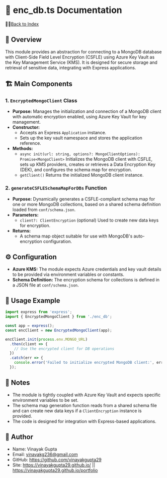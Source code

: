 # 🔐 enc_db.ts Documentation

📑🔙[Back to Index](./index.md)

## 📝 Overview

This module provides an abstraction for connecting to a MongoDB database with Client-Side Field Level Encryption (CSFLE) using Azure Key Vault as the Key Management Service (KMS). It is designed for secure storage and retrieval of sensitive data, integrating with Express applications.

## 🏗️ Main Components

### 1. `EncryptedMongoClient` Class

- **Purpose:**
  Manages the initialization and connection of a MongoDB client with automatic encryption enabled, using Azure Key Vault for key management.
- **Constructor:**
  - Accepts an Express `Application` instance.
  - Sets up the key vault namespace and stores the application reference.
- **Methods:**
  - `async init(url: string, options?: MongoClientOptions): Promise<MongoClient>`
    Initializes the MongoDB client with CSFLE, sets up KMS providers, creates or retrieves a Data Encryption Key (DEK), and configures the schema map for encryption.
  - `getClient()`
    Returns the initialized MongoDB client instance.

### 2. `generateCSFLESchemaMapForDBs` Function

- **Purpose:**
  Dynamically generates a CSFLE-compliant schema map for one or more MongoDB collections, based on a shared schema definition loaded from `conf/schema.json`.
- **Parameters:**
  - `client?: ClientEncryption` (optional)
    Used to create new data keys for encryption.
- **Returns:**
  - A schema map object suitable for use with MongoDB's auto-encryption configuration.

## ⚙️ Configuration

- **Azure KMS:**
  The module expects Azure credentials and key vault details to be provided via environment variables or constants.
- **Schema Definition:**
  The encryption schema for collections is defined in a JSON file at `conf/schema.json`.

## 🚀 Usage Example

```typescript
import express from 'express';
import { EncryptedMongoClient } from './enc_db';

const app = express();
const encClient = new EncryptedMongoClient(app);

encClient.init(process.env.MONGO_URL)
  .then(client => {
    // Use the encrypted client for DB operations
  })
  .catch(err => {
    console.error('Failed to initialize encrypted MongoDB client:', err);
  });
```

## 📝 Notes

- The module is tightly coupled with Azure Key Vault and expects specific environment variables to be set.
- The schema map generation function reads from a shared schema file and can create new data keys if a `ClientEncryption` instance is provided.
- The code is designed for integration with Express-based applications.

## 👤 Author

- Name: Vinayak Gupta
- Email: <vinayakg236@gmail.com>
- GitHub: <https://github.com/vinayakgupta29>
- Site: <https://vinayakgupta29.github.io/>   ||   <https://vinayakgupta29.github.io/portfolio>
